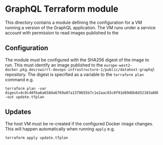 # GraphQL Terraform module

This directory contains a module defining the configuration for a VM running a version of the GraphQL application.
The VM runs under a service account with permission to read images published to the 

## Configuration

The module must be configured with the SHA256 digest of the image to run. This must identify an image published to the
`europe-west2-docker.pkg.dev/swirrl-devops-infrastructure-1/public/datahost-graphql` repository. The digest is specified
as a variable to the `terraform plan` command e.g.

    terraform plan -var digest=4c0c40fba6a658da6769a07a1370655b7c1e2aac03c0f91d89d6b8d32103a80b -out update.tfplan

## Updates

The host VM must be re-created if the configured Docker image changes. This will happen automatically when running `apply` e.g.

    terraform apply update.tfplan
